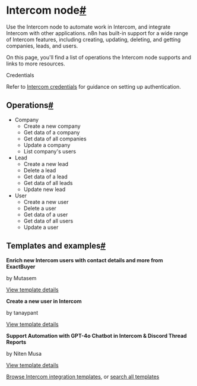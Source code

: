 [](https://github.com/n8n-io/n8n-docs/edit/main/docs/integrations/builtin/app-nodes/n8n-nodes-base.intercom.md "Edit this page")

# Intercom node[#](#intercom-node "Permanent link")

Use the Intercom node to automate work in Intercom, and integrate Intercom with other applications. n8n has built-in support for a wide range of Intercom features, including creating, updating, deleting, and getting companies, leads, and users.

On this page, you'll find a list of operations the Intercom node supports and links to more resources.

Credentials

Refer to [Intercom credentials](../../credentials/intercom/) for guidance on setting up authentication.

## Operations[#](#operations "Permanent link")

*   Company
    *   Create a new company
    *   Get data of a company
    *   Get data of all companies
    *   Update a company
    *   List company's users
*   Lead
    *   Create a new lead
    *   Delete a lead
    *   Get data of a lead
    *   Get data of all leads
    *   Update new lead
*   User
    *   Create a new user
    *   Delete a user
    *   Get data of a user
    *   Get data of all users
    *   Update a user

## Templates and examples[#](#templates-and-examples "Permanent link")

**Enrich new Intercom users with contact details and more from ExactBuyer**

by Mutasem

[View template details](https://n8n.io/workflows/2108-enrich-new-intercom-users-with-contact-details-and-more-from-exactbuyer/)

**Create a new user in Intercom**

by tanaypant

[View template details](https://n8n.io/workflows/464-create-a-new-user-in-intercom/)

**Support Automation with GPT-4o Chatbot in Intercom & Discord Thread Reports**

by Niten Musa

[View template details](https://n8n.io/workflows/3558-support-automation-with-gpt-4o-chatbot-in-intercom-and-discord-thread-reports/)

[Browse Intercom integration templates](https://n8n.io/integrations/intercom/), or [search all templates](https://n8n.io/workflows/)